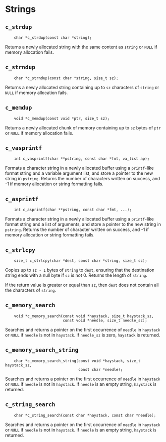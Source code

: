 
# Strings

## `c_strdup`

~~~ {.c}
    char *c_strdup(const char *string);
~~~

Returns a newly allocated string with the same content as `string` or `NULL`
if memory allocation fails.

## `c_strndup`

~~~ {.c}
    char *c_strndup(const char *string, size_t sz);
~~~

Returns a newly allocated string containing up to `sz` characters of `string`
or `NULL` if memory allocation fails.

## `c_memdup`

~~~ {.c}
    void *c_memdup(const void *ptr, size_t sz);
~~~

Returns a newly allocated chunk of memory containing up to `sz` bytes of `ptr`
or `NULL` if memory allocation fails.

## `c_vasprintf`

~~~ {.c}
    int c_vasprintf(char **pstring, const char *fmt, va_list ap);
~~~

Formats a character string in a newly allocated buffer using a `printf`-like
format string and a variable argument list, and store a pointer to the new
string in `pstring`. Returns the number of characters written on success, and
-1 if memory allocation or string formatting fails.

## `c_asprintf`

~~~ {.c}
    int c_asprintf(char **pstring, const char *fmt, ...);
~~~

Formats a character string in a newly allocated buffer using a `printf`-like
format string and a list of arguments, and store a pointer to the new string
in `pstring`. Returns the number of character written on success, and -1 if
memory allocation or string formatting fails.

## `c_strlcpy`

~~~ {.c}
    size_t c_strlcpy(char *dest, const char *string, size_t sz);
~~~

Copies up to `sz - 1` bytes of `string` to `dest`, ensuring that the
destination string ends with a null byte if `sz` is not 0. Returns the length
of `string`.

If the return value is greater or equal than `sz`, then `dest` does not
contain all the characters of `string`.

## `c_memory_search`

~~~ {.c}
    void *c_memory_search(const void *haystack, size_t haystack_sz,
                          const void *needle, size_t needle_sz);
~~~

Searches and returns a pointer on the first occurrence of `needle` in
`haystack` or `NULL` if `needle` is not in `haystack`. If `needle_sz` is zero,
`haystack` is returned.

## `c_memory_search_string`

~~~ {.c}
    char *c_memory_search_string(const void *haystack, size_t haystack_sz,
                                 const char *needle);
~~~

Searches and returns a pointer on the first occurrence of `needle` in
`haystack` or `NULL` if `needle` is not in `haystack`. If `needle` is an
empty string, `haystack` is returned.

## `c_string_search`

~~~ {.c}
    char *c_string_search(const char *haystack, const char *needle);
~~~

Searches and returns a pointer on the first occurrence of `needle` in
`haystack` or `NULL` if `needle` is not in `haystack`. If `needle` is an
empty string, `haystack` is returned.
